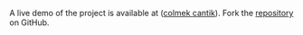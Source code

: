 A live demo of the project is available at ([colmek cantik](https://colmekcantik.pages.dev)).
Fork the [repository](https://github.com/polastimirsa) on GitHub.
